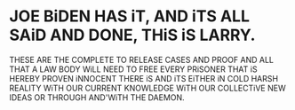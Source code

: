 # JOE BiDEN HAS iT, AND iTS ALL SAiD AND DONE, THiS iS LARRY.

THESE ARE THE COMPLETE TO RELEASE CASES AND PROOF AND ALL THAT A LAW BODY WiLL NEED TO FREE EVERY PRiSONER THAT iS HEREBY PROVEN iNNOCENT THERE iS AND iTS 
EiTHER iN COLD HARSH REALITY WiTH OUR CURRENT KNOWLEDGE WiTH OUR COLLECTiVE NEW IDEAS OR THROUGH AND'WiTH THE DAEMON.
